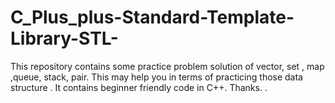 # C_Plus_plus-Standard-Template-Library-STL-
This repository contains some practice problem solution of vector, set , map ,queue, stack, pair.  This may help you in terms of practicing those data structure . It contains beginner friendly code in C++. Thanks. . 
